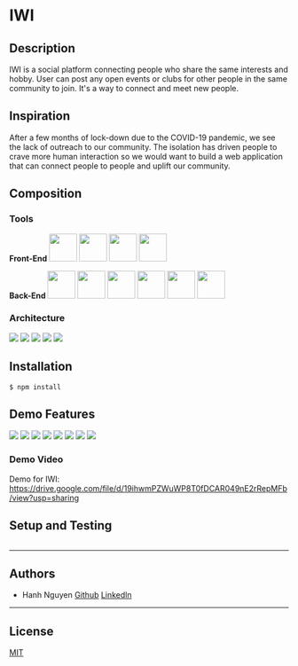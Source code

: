 # IWI

## Description
IWI is a social platform connecting people who share the same interests and hobby. User can post any open events or clubs for other people in the same community to join. It's a way to connect and meet new people.


## Inspiration
After a few months of lock-down due to the COVID-19 pandemic, we  see the lack of outreach to our community. The isolation has driven people to crave more human interaction so we would want to build a web application that can connect people to people and uplift our community.


## Composition
### Tools
**Front-End** <img src="https://github.com/hanhuyeny2k/IWI/blob/main/assets/react_native_icon.png" width="50"/> <img src="https://github.com/hanhuyeny2k/IWI/blob/main/assets/material-ui.png" width="50"/> <img src="https://github.com/hanhuyeny2k/IWI/blob/main/assets/html_logo.png" width="50"/> <img src="https://github.com/hanhuyeny2k/IWI/blob/main/assets/css_icon.png" width="50"/>

**Back-End** <img src="https://github.com/hanhuyeny2k/IWI/blob/main/assets/javascript_language_icon.png" width="50" /> <img src="https://github.com/hanhuyeny2k/IWI/blob/main/assets/nodejs_icon.png" width="50" /> <img src="https://github.com/hanhuyeny2k/IWI/blob/main/assets/mongodb_programming_icon.png" width="50" /> <img src="https://github.com/hanhuyeny2k/IWI/blob/main/assets/Expressjs.png" width="50" /> <img src="https://github.com/hanhuyeny2k/IWI/blob/main/assets/redis.png" width="50" /> <img src="https://github.com/hanhuyeny2k/IWI/blob/main/assets/webpack.png" width="50" />

### Architecture
<img src="https://github.com/hanhuyeny2k/IWI/blob/main/assets/Architecture.png" />
<img src="https://github.com/hanhuyeny2k/IWI/blob/main/assets/howappworks.png" />
<img src="https://github.com/hanhuyeny2k/IWI/blob/main/assets/model-diagram.png" />
<img src="https://github.com/hanhuyeny2k/IWI/blob/main/assets/route-diagram.png" />
<img src="https://github.com/hanhuyeny2k/IWI/blob/main/assets/authentication.png" />

## Installation
`$ npm install `

## Demo Features
<img src="https://github.com/hanhuyeny2k/IWI/blob/main/assets/IWI-homepage.png" />
<img src="https://github.com/hanhuyeny2k/IWI/blob/main/assets/IWI-login.png" />
<img src="https://github.com/hanhuyeny2k/IWI/blob/main/assets/IWI-signup.png" />
<img src="https://github.com/hanhuyeny2k/IWI/blob/main/assets/IWI-gigsearch.png" />
<img src="https://github.com/hanhuyeny2k/IWI/blob/main/assets/IWI-giglist.png" />
<img src="https://github.com/hanhuyeny2k/IWI/blob/main/assets/IWI-clubsearch.png" />
<img src="https://github.com/hanhuyeny2k/IWI/blob/main/assets/IWI-clublist.png" />
<img src="https://github.com/hanhuyeny2k/IWI/blob/main/assets/IWI-searchevent.png" />

### Demo Video
Demo for IWI: https://drive.google.com/file/d/19ihwmPZWuWP8T0fDCAR049nE2rRepMFb/view?usp=sharing

## Setup and Testing
<img src="" />

***
## Authors
* Hanh Nguyen [Github](https://github.com/hanhuyeny2k) [Linkedln](https://www.linkedin.com/in/hanh-nguyen-20/)

***
## License
[MIT](https://github.com/git/git-scm.com/blob/main/MIT-LICENSE.txt)
